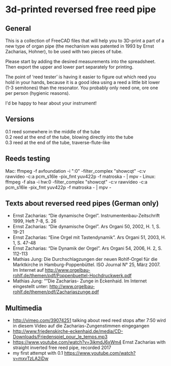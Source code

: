 # 3d-printed reversed free reed pipe

## General
This is a collection of FreeCAD files that will help you to 3D-print a part of a new type of organ pipe (the mechanism was patented in 1993 by Ernst Zacharias, Hohner), to be used with two pieces of tube. 

Please start by adding the desired measurements into the spreadsheet. Then export the upper and lower part separately for printing.

The point of ‘reed tester’ is having it easier to figure out which reed you hold in your hands, because it is a good idea using a reed a little bit lower (1-3 semitones) than the resonator. You probably only need one, ore one per person (hygienic reasons).

I'd be happy to hear about your instrument!

## Versions
0.1 reed somewhere in the middle of the tube <br>
0.2 reed at the end of the tube, blowing directly into the tube <br>
0.3 reed at the end of the tube, traverse-flute-like <br>

## Reeds testing
Mac: ffmpeg -f avfoundation -i ":0" -filter_complex "showcqt" -c:v rawvideo -c:a pcm_s16le -pix_fmt yuv422p -f matroska - | mpv -
Linux: ffmpeg -f alsa -i hw:0 -filter_complex "showcqt" -c:v rawvideo -c:a pcm_s16le -pix_fmt yuv422p -f matroska - | mpv -

## Texts about reversed reed pipes (German only)
* Ernst Zacharias: “Die dynamische Orgel”. Instrumentenbau-Zeitschrift 1999, Heft 7-8, S. 26
* Ernst Zacharias: “Die dynamische Orgel”. Ars Organi 50, 2002, H. 1, S. 19-21
* Ernst Zacharias: “Eine Orgel mit Tastendynamik”. Ars Organi 51, 2003, H. 1, S. 47-48
* Ernst Zacharias: “Die Dynamik der Orgel”. Ars Organi 54, 2006, H. 2, S. 112-113
* Mathias Jung: Die Durchschlagzungen der neuen Rohlf-Orgel für die Marktkirche in Hamburg-Poppenbüttel. ISO Journal N° 25, März 2007. Im Internet auf http://www.orgelbau-rohlf.de/themen/pdf/Poppenbuettel-Hochdruckwerk.pdf
* Mathias Jung: “”Die Zacharias- Zunge in Eckenhaid. Im Internet eingestellt unter: http://www.orgelbau-rohlf.de/themen/pdf/Zachariaszunge.pdf

## Multimedia
* http://vimeo.com/39074251 talking about reed reed stops after 7:50 wird in diesem Video auf die Zacharias-Zungenstimmen eingegangen
* http://www.friedenskirche-eckenhaid.de/media/CD-Downloads/Friedenspiel_pour_le_temps.mp3 
* https://www.youtube.com/watch?v=3jkmdJ6xWm4 Ernst Zacharias with straight inverted free reed pipe, recorded 2017
* my first attempt with 0.1 https://www.youtube.com/watch?v=mxvTzLA2iDw
